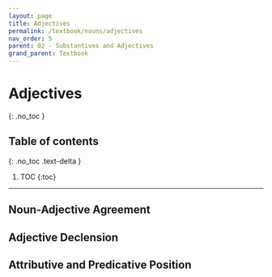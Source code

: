```yaml
---
layout: page
title: Adjectives
permalink: /textbook/nouns/adjectives
nav_order: 5
parent: 02 - Substantives and Adjectives
grand_parent: Textbook
---
```


# Adjectives
{: .no_toc }

## Table of contents
{: .no_toc .text-delta }

1. TOC
{:toc}

***

## Noun-Adjective Agreement

## Adjective Declension

## Attributive and Predicative Position
